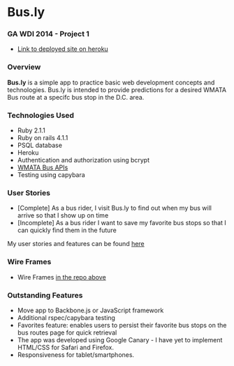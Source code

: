# Bus.ly
### GA WDI 2014 - Project 1

* [Link to deployed site on heroku](http://stormy-basin-5028.herokuapp.com/)

### Overview
**Bus.ly** is a simple app to practice basic web development concepts and technologies. Bus.ly is intended to provide predictions for a desired WMATA Bus route at a specifc bus stop in the D.C. area.

### Technologies Used

* Ruby 2.1.1
* Ruby on rails 4.1.1
* PSQL database
* Heroku
* Authentication and authorization using bcrypt
* [WMATA Bus APIs](http://developer.wmata.com/docs/read/Home#bus)
* Testing using capybara

### User Stories

* [Complete] As a bus rider, I visit Bus.ly to find out when my bus will arrive so that I show up on time
* [Incomplete] As a bus rider I want to save my favorite bus stops so that I can quickly find them in the future

My user stories and features can be found [here](https://www.pivotaltracker.com/s/projects/1086284)

### Wire Frames

* Wire Frames [in the repo above](https://github.com/alexi215/bus.ly/blob/master/Bus.ly.jpg)
 
### Outstanding Features
* Move app to Backbone.js or JavaScript framework
* Additional rspec/capybara testing
* Favorites feature: enables users to persist their favorite bus stops on the bus routes page for quick retrieval
* The app was developed using Google Canary - I have yet to implement HTML/CSS for Safari and Firefox.
* Responsiveness for tablet/smartphones.
